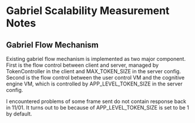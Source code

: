 # Gabriel Scalability Measurement Notes

## Gabriel Flow Mechanism

Existing gabriel flow mechanism is implemented as two major component. First is the flow control between client and server, managed by TokenController in the client and MAX_TOKEN_SIZE in the server config. Second is the flow control between the user control VM and the cognitive engine VM, which is controlled by APP_LEVEL_TOKEN_SIZE in the server config.

I encountered problems of some frame sent do not contain response back in 11/01. It turns out to be because of APP_LEVEL_TOKEN_SIZE is set to be 1 by default.
